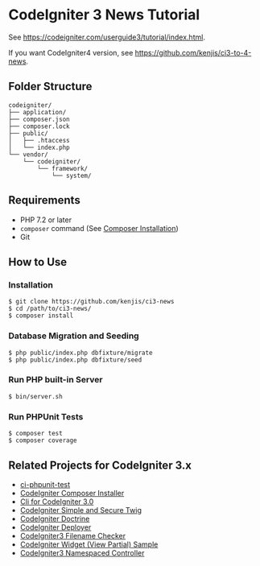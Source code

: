 # CodeIgniter 3 News Tutorial

See <https://codeigniter.com/userguide3/tutorial/index.html>.

If you want CodeIgniter4 version, see <https://github.com/kenjis/ci3-to-4-news>.

## Folder Structure

```
codeigniter/
├── application/
├── composer.json
├── composer.lock
├── public/
│   ├── .htaccess
│   └── index.php
└── vendor/
    └── codeigniter/
        └── framework/
            └── system/
```

## Requirements

- PHP 7.2 or later
- `composer` command (See [Composer Installation](https://getcomposer.org/doc/00-intro.md#installation-linux-unix-macos))
- Git

## How to Use

### Installation

```
$ git clone https://github.com/kenjis/ci3-news
$ cd /path/to/ci3-news/
$ composer install
```

### Database Migration and Seeding

```
$ php public/index.php dbfixture/migrate
$ php public/index.php dbfixture/seed
```

### Run PHP built-in Server

```
$ bin/server.sh
```

### Run PHPUnit Tests

```
$ composer test
$ composer coverage
```

## Related Projects for CodeIgniter 3.x

- [ci-phpunit-test](https://github.com/kenjis/ci-phpunit-test)
- [CodeIgniter Composer Installer](https://github.com/kenjis/codeigniter-composer-installer)
- [Cli for CodeIgniter 3.0](https://github.com/kenjis/codeigniter-cli)
- [CodeIgniter Simple and Secure Twig](https://github.com/kenjis/codeigniter-ss-twig)
- [CodeIgniter Doctrine](https://github.com/kenjis/codeigniter-doctrine)
- [CodeIgniter Deployer](https://github.com/kenjis/codeigniter-deployer)
- [CodeIgniter3 Filename Checker](https://github.com/kenjis/codeigniter3-filename-checker)
- [CodeIgniter Widget (View Partial) Sample](https://github.com/kenjis/codeigniter-widgets)
- [CodeIgniter3 Namespaced Controller](https://github.com/kenjis/codeigniter3-namespaced-controller)
